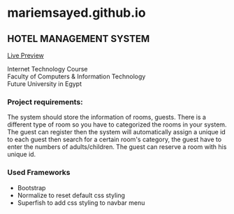 # mariemsayed.github.io

## HOTEL MANAGEMENT SYSTEM

[Live Preview](https://mariemsayed.github.io/)  

Internet Technology Course  
Faculty of Computers & Information Technology  
Future University in Egypt  

### Project requirements:
The system should store the information of rooms, guests. There is a different type of room so you have to categorized the rooms in your system. The guest can register then the system will automatically assign a unique id to each guest then search for a certain room's category, the guest have to enter the numbers of adults/children. The guest can reserve a room with his unique id.  

### Used Frameworks
* Bootstrap 
* Normalize to reset default css styling
* Superfish to add css styling to navbar menu